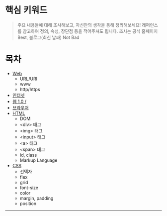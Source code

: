 # 핵심 키워드
> 주요 내용들에 대해 조사해보고, 자신만의 생각을 통해 정리해보세요!
> 레퍼런스를 참고하여 정의, 속성, 장단점 등을 적어주셔도 됩니다.
> 조사는 공식 홈페이지 Best, 블로그(최신 날짜) Not Bad

# 목차
- [Web](obsidian://open?vault=Obsidian%20Vault&file=Web%2FCh%201.%20HTML%20%2B%20CSS%20%2B%20JS%2FB%20Web)
	- URL/URI
	- www
	- http/https
- [인터넷](obsidian://open?vault=Obsidian%20Vault&file=Web%2FCh%201.%20HTML%20%2B%20CSS%20%2B%20JS%2FC%20%EC%9D%B8%ED%84%B0%EB%84%B7)
- [웹 1.0 /](obsidian://open?vault=Obsidian%20Vault&file=Web%2FCh%201.%20HTML%20%2B%20CSS%20%2B%20JS%2FD%20%EC%9B%B9%201.0)
- [브라우저](obsidian://open?vault=Obsidian%20Vault&file=Web%2FCh%201.%20HTML%20%2B%20CSS%20%2B%20JS%2FE%20%EB%B8%8C%EB%9D%BC%EC%9A%B0%EC%A0%80)
- [HTML](obsidian://open?vault=Obsidian%20Vault&file=Web%2FCh%201.%20HTML%20%2B%20CSS%20%2B%20JS%2FF%20HTML)
	- DOM
	- \<div\> 태그
	- \<img\> 태그
	- \<input\> 태그
	- \<a\> 태그
	- \<span\> 태그
	- id, class
	- Markup Language
- [CSS](obsidian://open?vault=Obsidian%20Vault&file=Web%2FCh%201.%20HTML%20%2B%20CSS%20%2B%20JS%2FG%20CSS)
	- 선택자
	- flex
	- grid
	- font-size
	- color
	- margin, padding
	- position
---
